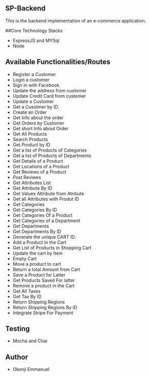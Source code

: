 ## SP-Backend
This is the backend implementation of an e-commerce application.

##Core Technology Stacks
- ExpressJS and MYSql
- Node

## Available Functionalities/Routes
- Register a Customer
- Login a customer
- Sign in with Facebook
- Update the address from customer
- Update Credit Card from customer
- Update a Customer
- Get a Cusotmer by ID.
- Create an Order
- Get Info about the order
- Get Orders by Customer
- Get short Info about Order
- Get All Products
- Search Products
- Get Product by ID
- Get a list of Products of Categories
- Get a list of Products of Departments
- Get Details of a Product
- Get Locations of a Product
- Get Reviews of a Product
- Post Reviews
- Get Attributes List
- Get Attribute By ID
- Get Values Attribute from Atribute
- Get all Attributes with Produt ID
- Get Categories
- Get Categories By ID
- Get Categories Of a Product
- Get Categories of a Department
- Get Departments
- Get Departments By ID
- Generate the unique CART ID.
- Add a Product in the Cart
- Get List of Products in Shopping Cart
- Update the cart by Item
- Empty Cart
- Move a product to cart
- Return a total Amount from Cart
- Save a Product for Latter
- Get Products Saved For latter
- Remove a product in the Cart
- Get All Taxes
- Get Tax By ID
- Return Shipping Regions
- Return Shipping Regions By ID
- Integrate Stripe For Payment

## Testing
- Mocha and Chai

## Author
- Okonji Emmanuel
